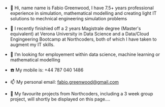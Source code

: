 - 👋 Hi, name name is Fabio Greenwood, I have 7.5+ years professional experience in simulation, mathematical modelling and creating light IT solutions to mechnical engineering simulation problems
- 🌱 I recently finishied off a 2 years Magistrale degree (Master's equivalent) at Verona University in Data Science and a Data/Cloud Engingeering Bootcamp at Northcoders, both of which I have taken to augment my IT skills.
- 👀 I’m looking for employement within data science, machine learning or mathematical modelling
- ☎️ My mobile is: +44 787 040 1486
- 📫 My personal email: fabio.greenwood@gmail.com


- 📆 My favourite projects from Northcoders, including a 3 week group project, will shortly be displayed on this page....

<!---
FabioGreenwood/FabioGreenwood is a ✨ special ✨ repository because its `README.md` (this file) appears on your GitHub profile.
You can click the Preview link to take a look at your changes.
--->

